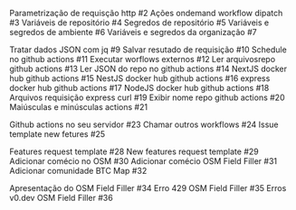 
Parametrização de requisção http #2
Ações ondemand workflow dipatch #3
Variáveis de repositório #4
Segredos de repositório #5
Variáveis e segredos de ambiente #6
Variáveis e segredos da organização #7

Tratar dados JSON com jq #9
Salvar resutado de requisição #10
Schedule no github actions #11
Executar worflows externos #12
Ler arquivosrepo github actions #13
Ler JSON do repo no github actions #14
NextJS docker hub github actions #15
NestJS docker hub github actions #16
express docker hub github actions #17
NodeJS docker hub github actions #18
Arquivos requisição express curl #19
Exibir nome repo github actions #20
Maiúsculas e minúsculas actions #21

Github actions no seu servidor #23
Chamar outros workflows #24
Issue template new fetures #25


Features request template #28
New features request template #29
Adicionar comécio no OSM #30
Adicionar comécio OSM Field Filler #31
Adicionar comunidade BTC Map #32

Apresentação do OSM Field Filler #34
Erro 429 OSM Field Filler #35
Erros v0.dev OSM Field Filler #36
